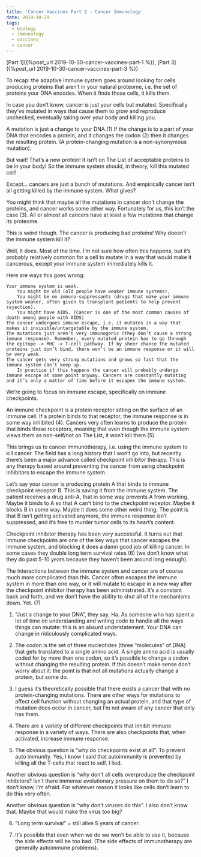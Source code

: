 ```yaml
---
title: 'Cancer Vaccines Part 2 - Cancer Immunology'
date: 2019-10-29
tags:
  - biology
  - immunology
  - vaccines
  - cancer
---
```


[Part 1]({%post_url 2019-10-30-cancer-vaccines-part-1 %}), [Part 3]({%post_url 2019-10-30-cancer-vaccines-part-3 %})

To recap: the adaptive immune system goes around looking for cells producing proteins that aren’t in your natural proteome, i.e. the set of proteins your DNA encodes. When it finds those cells, it kills them.


In case you don’t know, cancer is just your cells but mutated. Specifically they’ve mutated in ways that cause them to grow and reproduce unchecked, eventually taking over your body and killing you.

A mutation is just a change to your DNA.(1) If the change is to a part of your DNA that encodes a protein, and it changes the codon (2) then it changes the resulting protein. (A protein-changing mutation is a non-synonymous mutation).

But wait! That’s a new protein! It isn’t on The List of acceptable proteins to be in your body! So the immune system should, in theory, kill this mutated cell!

Except… cancers are just a bunch of mutations. And empirically cancer isn’t all getting killed by the immune system. What gives?

You might think that maybe all the mutations in cancer don’t change the proteins, and cancer works some other way. Fortunately for us, this isn’t the case (3). All or almost all cancers have at least a few mutations that change its proteome.

This is weird though. The cancer is producing bad proteins! Why doesn’t the immune system kill it?

Well, it does. Most of the time. I’m not sure how often this happens, but it’s probably relatively common for a cell to mutate in a way that would make it cancerous, except your immune system immediately kills it.

Here are ways this goes wrong:

    Your immune system is weak. 
        You might be old (old people have weaker immune systems),
        You might be on immuno-suppressants (drugs that make your immune system weaker, often given to transplant patients to help prevent rejection).
        You might have AIDS. (Cancer is one of the most common causes of death among people with AIDS)
    The cancer undergoes immune escape, i.e. it mutates in a way that makes it invisible/untargetable by the immune system.
    The mutations just aren’t very immunogenic (they don’t cause a strong immune response). Remember, every mutated protein has to go through the epitope -> MHC -> T-cell pathway. If by sheer chance the mutated proteins just don’t bind, there won’t be an immune response or it will be very weak.
    The cancer gets very strong mutations and grows so fast that the immune system can’t keep up.
        In practice if this happens the cancer will probably undergo immune escape at some point anyway. Cancers are constantly mutating and it’s only a matter of time before it escapes the immune system.

We’re going to focus on immune escape, specifically on immune checkpoints.

An immune checkpoint is a protein receptor sitting on the surface of an immune cell. If a protein binds to that receptor, the immune response is in some way inhibited (4). Cancers very often learns to produce the protein that binds those receptors, meaning that even though the immune system views them as non-self/not on The List, it won’t kill them (5).

This brings us to cancer immunotherapy, i.e. using the immune system to kill cancer. The field has a long history that I won’t go into, but recently there’s been a major advance called checkpoint inhibitor therapy. This is any therapy based around preventing the cancer from using checkpoint inhibitors to escape the immune system.

Let’s say your cancer is producing protein A that binds to immune checkpoint receptor B. This is saving it from the immune system. The patient receives a drug anti-A, that in some way prevents A from working. Maybe it binds to A so that A can’t bind to the checkpoint receptor. Maybe it blocks B in some way. Maybe it does some other weird thing. The point is that B isn’t getting activated anymore, the immune response isn’t suppressed, and it’s free to murder tumor cells to its heart’s content.

Checkpoint inhibitor therapy has been very successful. It turns out that immune checkpoints are one of the key ways that cancer escapes the immune system, and blocking it does a damn good job of killing cancer. In some cases they double long term survival rates (6) (we don’t know what they do past 5-10 years because they haven’t been around long enough).

The interactions between the immune system and cancer are of course much more complicated than this. Cancer often escapes the immune system in more than one way, or it will mutate to escape in a new way after the checkpoint inhibitor therapy has been administrated. It’s a constant back and forth, and we don’t have the ability to shut all of the mechanisms down. Yet. (7)

1. “Just a change to your DNA”, they say. Ha. As someone who has spent a lot of time on understanding and writing code to handle all the ways things can mutate: this is an absurd understatement. Your DNA can change in ridiculously complicated ways.

2. The codon is the set of three nucleotides (three “molecules” of DNA) that gets translated to a single amino acid. A single amino acid is usually coded for by more than one codon, so it’s possible to change a codon without changing the resulting protein. If this doesn’t make sense don’t worry about it: the point is that not all mutations actually change a protein, but some do.

3. I guess it’s theoretically possible that there exists a cancer that with no protein-changing mutations. There are other ways for mutations to affect cell function without changing an actual protein, and that type of mutation does occur in cancer, but I’m not aware of any cancer that only has them.

4. There are a variety of different checkpoints that inhibit immune response in a variety of ways. There are also checkpoints that, when activated, increase immune response.

5. The obvious question is “why do checkpoints exist at all”. To prevent auto immunity. Yes, I know I said that autoimmunity is prevented by killing all the T-cells that react to self. I lied.

Another obvious question is “why don’t all cells overproduce the checkpoint inhibitors? Isn’t there immense evolutionary pressure on them to do so?” I don’t know, I’m afraid. For whatever reason it looks like cells don’t learn to do this very often.

Another obvious question is “why don’t viruses do this”. I also don’t know that. Maybe that would make the virus too big?

6. “Long term survival” = still alive 5 years of cancer.

7. It’s possible that even when we do we won’t be able to use it, because the side effects will be too bad. (The side effects of immunotherapy are generally autoimmune problems).
